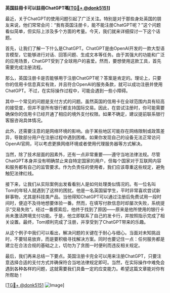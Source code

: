 **英国註冊卡可以註冊ChatGPT嗎[[TG💪+ @donk5151](https://t.me/s/donk5151)]**

最近，关于ChatGPT的使用问题引起了广泛关注。特别是对于那些身处英国的朋友来说，他们常常会问：“我有英国注册卡，能不能注册ChatGPT呢？”这个问题看似简单，但实际上涉及多个方面的考量。今天，我们就来详细探讨一下这个话题。

首先，让我们了解一下什么是ChatGPT。ChatGPT是由OpenAI开发的一款大型语言模型，它能够进行对话、回答问题、生成文本等任务。由于其强大的功能和广泛的应用场景，ChatGPT受到了全球用户的喜爱。然而，要想使用这款工具，首先需要完成注册流程。

那么，英国注册卡是否能够用于注册ChatGPT呢？答案是肯定的。理论上，只要你的信用卡信息真实有效，并且符合OpenAI的服务条款，就可以成功注册并使用ChatGPT。不过，在实际操作过程中，可能会遇到一些小障碍。

其中一个常见的问题是支付方式的问题。虽然英国的信用卡在全球范围内具有较高的接受度，但并不是所有银行都支持国际交易。因此，在尝试注册时，你可能需要确保你的信用卡已经开通了相应的境外支付权限。如果不确定，建议提前联系银行客服咨询具体情况。

此外，还需要注意的是网络环境的影响。由于某些地区可能存在网络限制或政策差异，导致部分用户在注册过程中遇到困难。如果你发现自己的设备无法正常访问OpenAI官网，可以考虑更换网络环境或者使用代理服务器等方式解决。

当然，除了技术层面的因素外，还有一点非常重要——遵守当地法律法规。尽管ChatGPT本身并没有明确禁止来自特定国家的用户，但每个国家对于互联网内容和服务都有自己的监管要求。作为负责任的使用者，我们应该尊重这些规定，避免触犯法律红线。

接下来，让我们从实际案例出发看看别人是如何处理类似情况的。有一位名叫Tom的年轻人就遇到了这样的困扰。他是一名英国留学生，平时非常喜欢尝试新鲜事物，尤其是科技类产品。当他得知ChatGPT可以通过注册后免费试用一段时间时，便迫不及待地想要体验一番。然而，在填写付款信息时却屡次失败，系统提示“交易失败”。经过一番摸索后，他终于找到了原因——原来是他所使用的银行卡尚未激活跨境支付功能。于是，他立即联系了自己的发卡行，并按照指示完成了相关设置。最终，Tom顺利完成了注册，并享受到了ChatGPT带来的乐趣。

从这个例子中我们可以看出，解决问题的关键在于耐心与细心。当面对未知挑战时，不要轻易放弃，而是要积极寻找解决方案。同时也要记住一点：任何服务都是建立在合法合规的基础之上，切勿为了贪图一时便利而违反相关规定。

最后，我们再来总结一下要点。英国注册卡完全可以用来注册ChatGPT，只要注意选择合适的支付方式并确保符合当地法律规定即可。当然，在实际操作中难免会遇到各种各样的问题，这就需要我们具备一定的应变能力。希望这篇文章能对你有所帮助！

[[TG💪+ @donk5151](https://t.me/s/donk5151) ![Image](https://i.postimg.cc/rwNCRYN7/Snipaste-2025-04-30-17-27-05.png)]